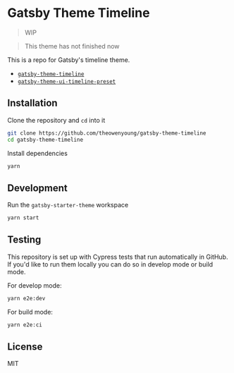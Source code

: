 # Gatsby Theme Timeline

> WIP

> This theme has not finished now

This is a repo for Gatsby's timeline theme.

- [`gatsby-theme-timeline`](https://github.com/theowenyoung/gatsby-theme-timeline/tree/main/packages/gatsby-theme-timeline)
- [`gatsby-theme-ui-timeline-preset`](https://github.com/theowenyoung/gatsby-theme-timeline/tree/main/packages/gatsby-theme-ui-timeline-preset)

## Installation

Clone the repository and `cd` into it

```sh
git clone https://github.com/theowenyoung/gatsby-theme-timeline
cd gatsby-theme-timeline
```

Install dependencies

```sh
yarn
```

## Development

Run the `gatsby-starter-theme` workspace

```sh
yarn start
```

## Testing

This repository is set up with Cypress tests that run automatically in GitHub. If you'd like to run them locally you can do so in develop mode or build mode.

For develop mode:

```sh
yarn e2e:dev
```

For build mode:

```sh
yarn e2e:ci
```

## License

MIT
